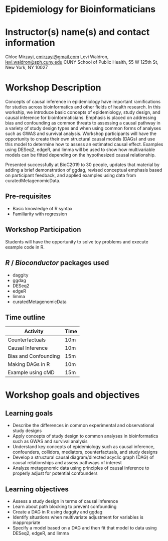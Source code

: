 # Epidemiology for Bioinformaticians

# Instructor(s) name(s) and contact information

Chloe Mirzayi, cmirzayi@gmail.com
Levi Waldron, levi.waldron@sph.cuny.edu
CUNY School of Public Health, 55 W 125th St, New York, NY 10027

# Workshop Description

Concepts of causal inference in epidemiology have important ramifications for studies across bioinformatics and other fields of health research. In this workship, we introduce basic concepts of epidemiology, study design, and causal inference for bioinformaticians. Emphasis is placed on addressing bias and confounding as common threats to assessing a causal pathway in a variety of study design types and when using common forms of analyses such as GWAS and survival analysis. Workshop participants will have the opportunity to create their own structural causal models (DAGs) and use this model to determine how to assess an estimated causal effect. Examples using DESeq2, edgeR, and limma will be used to show how multivariable models can be fitted depending on the hypothesized causal relationship.

Presented successfully at BioC2019 to 30 people, updates that material by adding a brief demonstration of ggdag, revised conceptual emphasis based on participant feedback, and applied examples using data from curatedMetagenomicData.

## Pre-requisites

* Basic knowledge of R syntax
* Familiarity with regression

## Workshop Participation

Students will have the opportunity to solve toy problems and execute example code in R.

## _R_ / _Bioconductor_ packages used

* daggity
* ggdag
* DESeq2
* edgeR
* limma
* curatedMetagenomicData

## Time outline


| Activity                     | Time |
|------------------------------|------|
| Counterfactuals              | 10m  |
| Causal Inference	           | 10m  |
| Bias and Confounding	       | 15m  |
| Making DAGs in R             | 10m  |
| Example using cMD            | 15m  |


# Workshop goals and objectives

## Learning goals

* Describe the differences in common experimental and observational study designs
* Apply concepts of study design to common analyses in bioinformatics such as GWAS and survival analysis
* Understand key concepts of epidemiology such as causal inference, confounders, collidors, mediators, counterfactuals, and study designs
* Develop a structural causal diagram/directed acyclic graph (DAG) of causal relationships and assess pathways of interest
* Analyze metagenomic data using principles of causal inference to properly adjust for potential confounders

## Learning objectives

* Assess a study design in terms of causal inference
* Learn about path blocking to prevent confounding
* Create a DAG in R using daggity and ggdag
* Identify situations when multivariate adjustment for variables is inappropriate
* Specify a model based on a DAG and then fit that model to data using DESeq2, edgeR, and limma